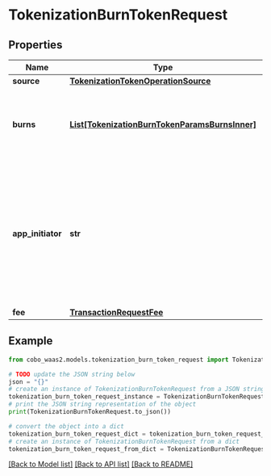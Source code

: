 # TokenizationBurnTokenRequest


## Properties

Name | Type | Description | Notes
------------ | ------------- | ------------- | -------------
**source** | [**TokenizationTokenOperationSource**](TokenizationTokenOperationSource.md) |  | 
**burns** | [**List[TokenizationBurnTokenParamsBurnsInner]**](TokenizationBurnTokenParamsBurnsInner.md) | Details for each token burn, including amount and address to burn from. | 
**app_initiator** | **str** | The initiator of the tokenization activity. If you do not specify this property, the WaaS service will automatically designate the API key as the initiator. | [optional] 
**fee** | [**TransactionRequestFee**](TransactionRequestFee.md) |  | 

## Example

```python
from cobo_waas2.models.tokenization_burn_token_request import TokenizationBurnTokenRequest

# TODO update the JSON string below
json = "{}"
# create an instance of TokenizationBurnTokenRequest from a JSON string
tokenization_burn_token_request_instance = TokenizationBurnTokenRequest.from_json(json)
# print the JSON string representation of the object
print(TokenizationBurnTokenRequest.to_json())

# convert the object into a dict
tokenization_burn_token_request_dict = tokenization_burn_token_request_instance.to_dict()
# create an instance of TokenizationBurnTokenRequest from a dict
tokenization_burn_token_request_from_dict = TokenizationBurnTokenRequest.from_dict(tokenization_burn_token_request_dict)
```
[[Back to Model list]](../README.md#documentation-for-models) [[Back to API list]](../README.md#documentation-for-api-endpoints) [[Back to README]](../README.md)


